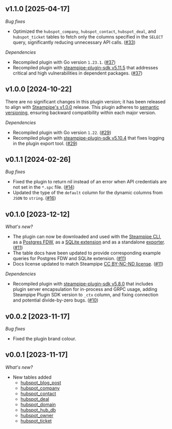 ## v1.1.0 [2025-04-17]

_Bug fixes_

- Optimized the `hubspot_company`, `hubspot_contact`, `hubspot_deal`, and `hubspot_ticket` tables to fetch only the columns specified in the `SELECT` query, significantly reducing unnecessary API calls. ([#33](https://github.com/turbot/steampipe-plugin-hubspot/pull/33))

_Dependencies_

- Recompiled plugin with Go version `1.23.1`. ([#37](https://github.com/turbot/steampipe-plugin-hubspot/pull/37))
- Recompiled plugin with [steampipe-plugin-sdk v5.11.5](https://github.com/turbot/steampipe-plugin-sdk/blob/v5.11.5/CHANGELOG.md#v5115-2025-03-31) that addresses critical and high vulnerabilities in dependent packages. ([#37](https://github.com/turbot/steampipe-plugin-hubspot/pull/37))

## v1.0.0 [2024-10-22]

There are no significant changes in this plugin version; it has been released to align with [Steampipe's v1.0.0](https://steampipe.io/changelog/steampipe-cli-v1-0-0) release. This plugin adheres to [semantic versioning](https://semver.org/#semantic-versioning-specification-semver), ensuring backward compatibility within each major version.

_Dependencies_

- Recompiled plugin with Go version `1.22`. ([#29](https://github.com/turbot/steampipe-plugin-hubspot/pull/29))
- Recompiled plugin with [steampipe-plugin-sdk v5.10.4](https://github.com/turbot/steampipe-plugin-sdk/blob/develop/CHANGELOG.md#v5104-2024-08-29) that fixes logging in the plugin export tool. ([#29](https://github.com/turbot/steampipe-plugin-hubspot/pull/29))

## v0.1.1 [2024-02-26]

_Bug fixes_

- Fixed the plugin to return nil instead of an error when API credentials are not set in the `*.spc` file. ([#14](https://github.com/turbot/steampipe-plugin-hubspot/pull/14))
- Updated the type of the `default` column for the dynamic columns from `JSON` to `string`. ([#16](https://github.com/turbot/steampipe-plugin-hubspot/pull/16))

## v0.1.0 [2023-12-12]

_What's new?_

- The plugin can now be downloaded and used with the [Steampipe CLI](https://steampipe.io/docs), as a [Postgres FDW](https://steampipe.io/docs/steampipe_postgres/overview), as a [SQLite extension](https://steampipe.io/docs//steampipe_sqlite/overview) and as a standalone [exporter](https://steampipe.io/docs/steampipe_export/overview). ([#11](https://github.com/turbot/steampipe-plugin-hubspot/pull/11))
- The table docs have been updated to provide corresponding example queries for Postgres FDW and SQLite extension. ([#11](https://github.com/turbot/steampipe-plugin-hubspot/pull/11))
- Docs license updated to match Steampipe [CC BY-NC-ND license](https://github.com/turbot/steampipe-plugin-hubspot/blob/main/docs/LICENSE). ([#11](https://github.com/turbot/steampipe-plugin-hubspot/pull/11))

_Dependencies_

- Recompiled plugin with [steampipe-plugin-sdk v5.8.0](https://github.com/turbot/steampipe-plugin-sdk/blob/main/CHANGELOG.md#v580-2023-12-11) that includes plugin server encapsulation for in-process and GRPC usage, adding Steampipe Plugin SDK version to `_ctx` column, and fixing connection and potential divide-by-zero bugs. ([#10](https://github.com/turbot/steampipe-plugin-hubspot/pull/10))

## v0.0.2 [2023-11-17]

_Bug fixes_

- Fixed the plugin brand colour.

## v0.0.1 [2023-11-17]

_What's new?_

- New tables added
  - [hubspot_blog_post](https://hub.steampipe.io/plugins/turbot/hubspot/tables/hubspot_blog_post)
  - [hubspot_company](https://hub.steampipe.io/plugins/turbot/hubspot/tables/hubspot_company)
  - [hubspot_contact](https://hub.steampipe.io/plugins/turbot/hubspot/tables/hubspot_contact)
  - [hubspot_deal](https://hub.steampipe.io/plugins/turbot/hubspot/tables/hubspot_deal)
  - [hubspot_domain](https://hub.steampipe.io/plugins/turbot/hubspot/tables/hubspot_domain)
  - [hubspot_hub_db](https://hub.steampipe.io/plugins/turbot/hubspot/tables/hubspot_hub_db)
  - [hubspot_owner](https://hub.steampipe.io/plugins/turbot/hubspot/tables/hubspot_owner)
  - [hubspot_ticket](https://hub.steampipe.io/plugins/turbot/hubspot/tables/hubspot_ticket)
